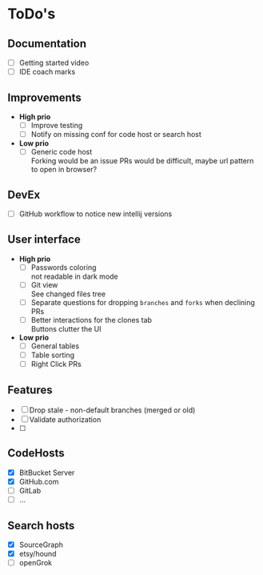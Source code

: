 # ToDo's

## Documentation
* [ ] Getting started video
* [ ] IDE coach marks

## Improvements
* <strong>High prio</strong>
  * [ ] Improve testing
  * [ ] Notify on missing conf for code host or search host
* <strong>Low prio</strong>
  * [ ] Generic code host  
     Forking would be an issue
     PRs would be difficult, maybe url pattern to open in browser?

## DevEx
* [ ] GitHub workflow to notice new intellij versions 

## User interface
* <strong>High prio</strong>
  * [ ] Passwords coloring  
  not readable in dark mode
  * [ ] Git view  
  See changed files tree
  * [ ] Separate questions for dropping `branches` and `forks` when declining PRs  
  * [ ] Better interactions for the clones tab  
Buttons clutter the UI
* <strong>Low prio</strong>
  * [ ] General tables
  * [ ] Table sorting
  * [ ] Right Click PRs

## Features
* [ ] Drop stale - non-default branches (merged or old)
* [ ] Validate authorization
* [ ] 

## CodeHosts

* [x] BitBucket Server
* [x] GitHub.com
* [ ] GitLab
* [ ] ...

## Search hosts

* [x] SourceGraph
* [x] etsy/hound
* [ ] openGrok
